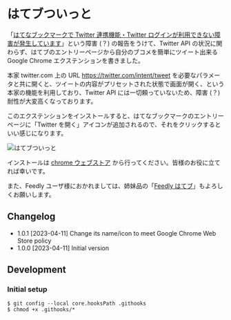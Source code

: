 # はてブついっと

「[はてなブックマークで Twitter 連携機能・Twitter ログインが利用できない障害が発生しています](https://bookmark.hatenastaff.com/entry/2023/04/08/074419)」という障害 (？) の報告をうけて、Twitter API の状況に関わらず、はてブのエントリーページから自分のブコメを簡単にツイート出来る Google Chrome エクステンションを書きました。

本家 twitter.com 上の URL https://twitter.com/intent/tweet を必要なパラメータと共に開くと、ツイートの内容がプリセットされた状態で画面が開く、という本家の機能を利用しており、Twitter API には一切頼っていないため、障害 (？) 耐性が大変高くなっております。

このエクステンションをインストールすると、はてなブックマークのエントリーページに「Twitter を開く」アイコンが追加されるので、それをクリックするといい感じになります。

![はてブついっと](https://www.otchy.net/s/img/hatebu-twit-v1.0.1/animation.gif)

インストールは [chrome ウェブストア](https://chrome.google.com/webstore/detail/%E3%81%AF%E3%81%A6%E3%83%96%E3%81%A4%E3%81%84%E3%81%A3%E3%81%A8/ciiacodoiephflaplbkcfflplilpbgmm?hl=ja&authuser=0) から行ってください。皆様のお役に立てれば幸いです。

また、Feedly ユーザ様におかれましては、姉妹品の「[Feedly はてブ](https://chrome.google.com/webstore/detail/feedly-%E3%81%AF%E3%81%A6%E3%83%96/ggaaakgimbjhmglfoahnaoknmceipgni)」もよろしくお願いします。

## Changelog

-   1.0.1 [2023-04-11] Change its name/icon to meet Google Chrome Web Store policy
-   1.0.0 [2023-04-11] Initial version

## Development

### Initial setup

```
$ git config --local core.hooksPath .githooks
$ chmod +x .githooks/*
```
